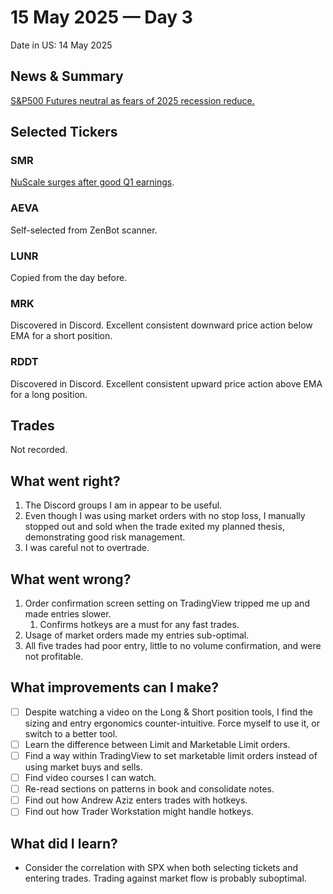 # 15 May 2025 — Day 3

Date in US: 14 May 2025

## News & Summary

[S&P500 Futures neutral as fears of 2025 recession reduce.](https://finance.yahoo.com/news/the-china-tariff-pause-has-wall-street-scaling-back-recession-calls-100054918.html)

## Selected Tickers

### SMR

[NuScale surges after good Q1 earnings](https://www.benzinga.com/news/25/05/45383335/nuscale-smr-stock-surges-21-after-smashing-q1-revenue-estimates).

### AEVA

Self-selected from ZenBot scanner.

### LUNR

Copied from the day before.

### MRK

Discovered in Discord. Excellent consistent downward price action below EMA for a short position.

### RDDT

Discovered in Discord. Excellent consistent upward price action above EMA for a long position.

## Trades

Not recorded.

## What went right?

1. The Discord groups I am in appear to be useful.
2. Even though I was using market orders with no stop loss, I manually stopped out and sold when the trade exited my planned thesis, demonstrating good risk management.
3. I was careful not to overtrade.

## What went wrong?

1. Order confirmation screen setting on TradingView tripped me up and made entries slower.
    1. Confirms hotkeys are a must for any fast trades.
2. Usage of market orders made my entries sub-optimal.
3. All five trades had poor entry, little to no volume confirmation, and were not profitable.

## What improvements can I make?

- [ ] Despite watching a video on the Long & Short position tools, I find the sizing and entry ergonomics counter-intuitive. Force myself to use it, or switch to a better tool.
- [ ] Learn the difference between Limit and Marketable Limit orders.
- [ ] Find a way within TradingView to set marketable limit orders instead of using market buys and sells.
- [ ] Find video courses I can watch.
- [ ] Re-read sections on patterns in book and consolidate notes.
- [ ] Find out how Andrew Aziz enters trades with hotkeys.
- [ ] Find out how Trader Workstation might handle hotkeys.

## What did I learn?

* Consider the correlation with SPX when both selecting tickets and entering trades. Trading against market flow is probably suboptimal.

